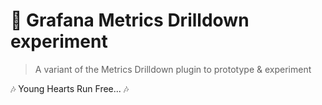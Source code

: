 # 🧪 Grafana Metrics Drilldown experiment

> A variant of the Metrics Drilldown plugin to prototype & experiment

🎶 Young Hearts Run Free... 🎶